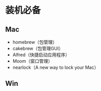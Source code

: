 # 装机必备

## Mac
- homebrew（包管理）
- cakebrew（包管理GUI）
- Alfred（快捷启动应用程序）
- Moom（窗口管理）
- nearlock（A new way to lock your Mac）

## Win
